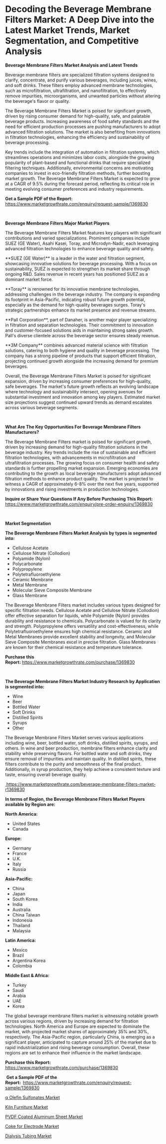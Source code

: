 <p><h1>Decoding the Beverage Membrane Filters Market: A Deep Dive into the Latest Market Trends, Market Segmentation, and Competitive Analysis</h1></p><p><strong>Beverage Membrane Filters Market Analysis and Latest Trends</strong></p>
<p><p>Beverage membrane filters are specialized filtration systems designed to clarify, concentrate, and purify various beverages, including juices, wines, and soft drinks. These filters employ advanced membrane technologies, such as microfiltration, ultrafiltration, and nanofiltration, to effectively remove impurities, microorganisms, and unwanted particles without altering the beverage's flavor or quality.</p><p>The Beverage Membrane Filters Market is poised for significant growth, driven by rising consumer demand for high-quality, safe, and palatable beverage products. Increasing awareness of food safety standards and the need for efficient production processes are pushing manufacturers to adopt advanced filtration solutions. The market is also benefiting from innovations in filtration technologies, enhancing the efficiency and sustainability of beverage processing.</p><p>Key trends include the integration of automation in filtration systems, which streamlines operations and minimizes labor costs, alongside the growing popularity of plant-based and functional drinks that require specialized filtering techniques. Additionally, environmental concerns are motivating companies to invest in eco-friendly filtration methods, further boosting market growth. The Beverage Membrane Filters Market is expected to grow at a CAGR of 9.5% during the forecast period, reflecting its critical role in meeting evolving consumer preferences and industry requirements.</p></p>
<p><strong>Get a Sample PDF of the Report:&nbsp;</strong> <a href="https://www.marketgrowthrate.com/enquiry/request-sample/1369830">https://www.marketgrowthrate.com/enquiry/request-sample/1369830</a></p>
<p>&nbsp;</p>
<p><strong>Beverage Membrane Filters Major Market Players</strong></p>
<p><p>The Beverage Membrane Filters Market features key players with significant contributions and varied specializations. Prominent companies include SUEZ (GE Water), Asahi Kasei, Toray, and Microdyn-Nadir, each leveraging advanced filtration technologies to enhance beverage quality and safety.</p><p>**SUEZ (GE Water)** is a leader in the water and filtration segment, showcasing innovative solutions for beverage processing. With a focus on sustainability, SUEZ is expected to strengthen its market share through ongoing R&D. Sales revenue in recent years has positioned SUEZ as a dominant market force.</p><p>**Toray** is renowned for its innovative membrane technologies, addressing challenges in the beverage industry. The company is expanding its footprint in Asia-Pacific, indicating robust future growth potential, especially as the demand for high-quality beverages surges. Toray's strategic partnerships enhance its market presence and revenue streams.</p><p>**Pall Corporation**, part of Danaher, is another major player specializing in filtration and separation technologies. Their commitment to innovation and customer-focused solutions aids in maintaining strong sales growth. Pall's diverse clientele across the beverage sector ensures steady revenue.</p><p>**3M Company** combines advanced material science with filtration solutions, catering to both hygiene and quality in beverage processing. The company has a strong pipeline of products that support efficient filtration, projecting continued growth alongside the increasing demand for premium beverages.</p><p>Overall, the Beverage Membrane Filters Market is poised for significant expansion, driven by increasing consumer preferences for high-quality, safe beverages. The market's future growth reflects an evolving landscape where technology and sustainability intersect, opening avenues for substantial investment and innovation among key players. Estimated market size projections suggest continued upward trends as demand escalates across various beverage segments.</p></p>
<p>&nbsp;</p>
<p><strong>What Are The Key Opportunities For Beverage Membrane Filters Manufacturers?</strong></p>
<p><p>The Beverage Membrane Filters market is poised for significant growth, driven by increasing demand for high-quality filtration solutions in the beverage industry. Key trends include the rise of sustainable and efficient filtration technologies, with advancements in microfiltration and ultrafiltration processes. The growing focus on consumer health and safety standards is further propelling market expansion. Emerging economies are contributing to the growth as local beverage manufacturers adopt advanced filtration methods to enhance product quality. The market is projected to witness a CAGR of approximately 6-8% over the next five years, supported by innovations and rising investments in production technologies.</p></p>
<p><strong>Inquire or Share Your Questions If Any Before Purchasing This Report:</strong> <a href="https://www.marketgrowthrate.com/enquiry/pre-order-enquiry/1369830">https://www.marketgrowthrate.com/enquiry/pre-order-enquiry/1369830</a></p>
<p>&nbsp;</p>
<p><strong>Market Segmentation</strong></p>
<p><strong>The Beverage Membrane Filters Market Analysis by types is segmented into:</strong></p>
<p><ul><li>Cellulose Acetate</li><li>Cellulose Nitrate (Collodion)</li><li>Polyamide (Nylon)</li><li>Polycarbonate</li><li>Polypropylene</li><li>Polytetrafluoroethylene</li><li>Ceramic Membrane</li><li>Metal Membrane</li><li>Molecular Sieve Composite Membrane</li><li>Glass Membrane</li></ul></p>
<p><p>The Beverage Membrane Filters market includes various types designed for specific filtration needs. Cellulose Acetate and Cellulose Nitrate (Collodion) offer effective separation for liquids, while Polyamide (Nylon) provides durability and resistance to chemicals. Polycarbonate is valued for its clarity and strength. Polypropylene offers versatility and cost-effectiveness, while Polytetrafluoroethylene ensures high chemical resistance. Ceramic and Metal Membranes provide excellent stability and longevity, and Molecular Sieve Composite Membranes excel in precise filtration. Glass Membranes are known for their chemical resistance and temperature tolerance.</p></p>
<p><strong>Purchase this Report:&nbsp;</strong><a href="https://www.marketgrowthrate.com/purchase/1369830">https://www.marketgrowthrate.com/purchase/1369830</a></p>
<p>&nbsp;</p>
<p><strong>The Beverage Membrane Filters Market Industry Research by Application is segmented into:</strong></p>
<p><ul><li>Wine</li><li>Beer</li><li>Bottled Water</li><li>Soft Drinks</li><li>Distilled Spirits</li><li>Syrups</li><li>Other</li></ul></p>
<p><p>The Beverage Membrane Filters Market serves various applications including wine, beer, bottled water, soft drinks, distilled spirits, syrups, and others. In wine and beer production, membrane filters enhance clarity and stability while preserving flavors. For bottled water and soft drinks, they ensure removal of impurities and maintain quality. In distilled spirits, these filters contribute to the purity and smoothness of the final product. Additionally, in syrup production, they help achieve a consistent texture and taste, ensuring overall beverage quality.</p></p>
<p><a href="https://www.marketgrowthrate.com/beverage-membrane-filters-market-r1369830">&nbsp;https://www.marketgrowthrate.com/beverage-membrane-filters-market-r1369830</a></p>
<p><strong>In terms of Region, the Beverage Membrane Filters Market Players available by Region are:</strong></p>
<p>
    <p> <strong> North America: </strong>
        <ul>
            <li>United States</li>
            <li>Canada</li>
        </ul>
        </p> 
    <p> <strong> Europe: </strong>
        <ul>
            <li>Germany</li>
            <li>France</li>
            <li>U.K.</li>
            <li>Italy</li>
            <li>Russia</li>
        </ul>
        </p> 
    <p> <strong> Asia-Pacific: </strong>
        <ul>
            <li>China</li>
            <li>Japan</li>
            <li>South Korea</li>
            <li>India</li>
            <li>Australia</li>
            <li>China Taiwan</li>
            <li>Indonesia</li>
            <li>Thailand</li>
            <li>Malaysia</li>
        </ul>
        </p> 
    <p> <strong> Latin America: </strong>
        <ul>
            <li>Mexico</li>
            <li>Brazil</li>
            <li>Argentina Korea</li>
            <li>Colombia</li>
        </ul>
        </p> 
    <p> <strong> Middle East & Africa: </strong>
        <ul>
            <li>Turkey</li>
            <li>Saudi</li>
            <li>Arabia</li>
            <li>UAE</li>
            <li>Korea</li>
        </ul>
    </p>
    </p>
<p><p>The global beverage membrane filters market is witnessing notable growth across various regions, driven by increasing demand for filtration technologies. North America and Europe are expected to dominate the market, with projected market shares of approximately 35% and 30%, respectively. The Asia-Pacific region, particularly China, is emerging as a significant player, anticipated to capture around 25% of the market due to rapid industrialization and rising beverage consumption. Overall, these regions are set to enhance their influence in the market landscape.</p></p>
<p><strong>Purchase this Report: </strong><a href="https://www.marketgrowthrate.com/purchase/1369830">https://www.marketgrowthrate.com/purchase/1369830</a></p>
<p>&nbsp;<strong>Get a Sample PDF of the Report:&nbsp;&nbsp;</strong><a href="https://www.marketgrowthrate.com/enquiry/request-sample/1369830">https://www.marketgrowthrate.com/enquiry/request-sample/1369830</a></p>
<p><strong></strong></p>
<p><p><a href="https://medium.com/@dfg5fff/%CE%B1-olefin-sulfonates-market-size-is-growing-at-cagr-of-10-5-c17be1e06eb2?postPublishedType=repub">α Olefin Sulfonates Market</a></p><p><a href="https://medium.com/@dfg5fff/what-is-driving-the-global-kiln-furniture-market-a34bed7ac757?postPublishedType=repub">Kiln Furniture Market</a></p><p><a href="https://issuu.com/reportprime-2/docs/pvdf-coated-aluminum-sheet-market-s_964bb7837519a8">PVDF Coated Aluminum Sheet Market</a></p><p><a href="https://github.com/julyju69/Market-Research-Report-List-5/blob/main/coke-for-electrode-market.md">Coke for Electrode Market</a></p><p><a href="https://www.linkedin.com/pulse/dialysis-tubing-market-revolution-2024-2031-trends-shaping-next-vhjrc">Dialysis Tubing Market</a></p></p>